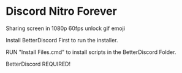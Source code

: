 # Discord Nitro Forever

Sharing screen in 1080p 60fps
unlock gif emoji

Install BetterDiscord First to run the installer.

RUN "Install Files.cmd" to install scripts in the BetterDiscord Folder.

BetterDiscord REQUIRED!
